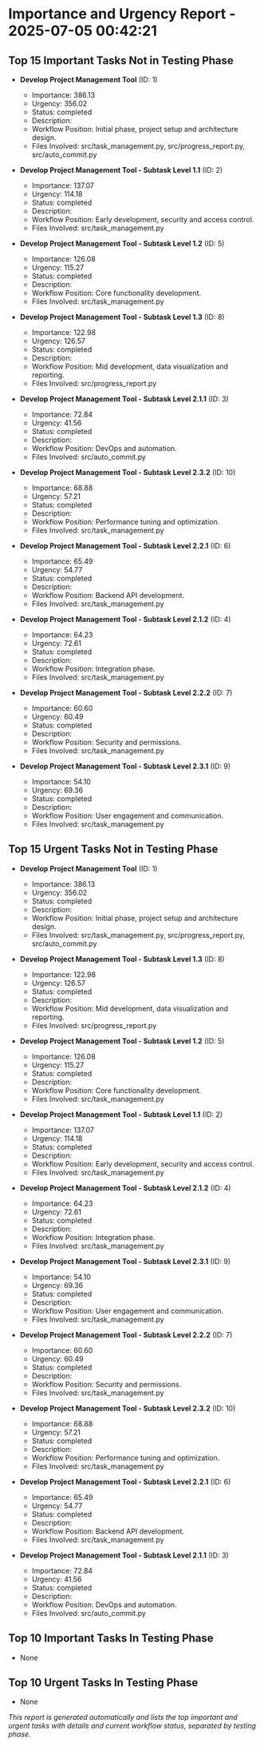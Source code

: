 # Importance and Urgency Report - 2025-07-05 00:42:21

## Top 15 Important Tasks Not in Testing Phase
- **Develop Project Management Tool** (ID: 1)
  - Importance: 386.13
  - Urgency: 356.02
  - Status: completed
  - Description: 
  - Workflow Position: Initial phase, project setup and architecture design.
  - Files Involved: src/task_management.py, src/progress_report.py, src/auto_commit.py

- **Develop Project Management Tool - Subtask Level 1.1** (ID: 2)
  - Importance: 137.07
  - Urgency: 114.18
  - Status: completed
  - Description: 
  - Workflow Position: Early development, security and access control.
  - Files Involved: src/task_management.py

- **Develop Project Management Tool - Subtask Level 1.2** (ID: 5)
  - Importance: 126.08
  - Urgency: 115.27
  - Status: completed
  - Description: 
  - Workflow Position: Core functionality development.
  - Files Involved: src/task_management.py

- **Develop Project Management Tool - Subtask Level 1.3** (ID: 8)
  - Importance: 122.98
  - Urgency: 126.57
  - Status: completed
  - Description: 
  - Workflow Position: Mid development, data visualization and reporting.
  - Files Involved: src/progress_report.py

- **Develop Project Management Tool - Subtask Level 2.1.1** (ID: 3)
  - Importance: 72.84
  - Urgency: 41.56
  - Status: completed
  - Description: 
  - Workflow Position: DevOps and automation.
  - Files Involved: src/auto_commit.py

- **Develop Project Management Tool - Subtask Level 2.3.2** (ID: 10)
  - Importance: 68.88
  - Urgency: 57.21
  - Status: completed
  - Description: 
  - Workflow Position: Performance tuning and optimization.
  - Files Involved: src/task_management.py

- **Develop Project Management Tool - Subtask Level 2.2.1** (ID: 6)
  - Importance: 65.49
  - Urgency: 54.77
  - Status: completed
  - Description: 
  - Workflow Position: Backend API development.
  - Files Involved: src/task_management.py

- **Develop Project Management Tool - Subtask Level 2.1.2** (ID: 4)
  - Importance: 64.23
  - Urgency: 72.61
  - Status: completed
  - Description: 
  - Workflow Position: Integration phase.
  - Files Involved: src/task_management.py

- **Develop Project Management Tool - Subtask Level 2.2.2** (ID: 7)
  - Importance: 60.60
  - Urgency: 60.49
  - Status: completed
  - Description: 
  - Workflow Position: Security and permissions.
  - Files Involved: src/task_management.py

- **Develop Project Management Tool - Subtask Level 2.3.1** (ID: 9)
  - Importance: 54.10
  - Urgency: 69.36
  - Status: completed
  - Description: 
  - Workflow Position: User engagement and communication.
  - Files Involved: src/task_management.py


## Top 15 Urgent Tasks Not in Testing Phase
- **Develop Project Management Tool** (ID: 1)
  - Importance: 386.13
  - Urgency: 356.02
  - Status: completed
  - Description: 
  - Workflow Position: Initial phase, project setup and architecture design.
  - Files Involved: src/task_management.py, src/progress_report.py, src/auto_commit.py

- **Develop Project Management Tool - Subtask Level 1.3** (ID: 8)
  - Importance: 122.98
  - Urgency: 126.57
  - Status: completed
  - Description: 
  - Workflow Position: Mid development, data visualization and reporting.
  - Files Involved: src/progress_report.py

- **Develop Project Management Tool - Subtask Level 1.2** (ID: 5)
  - Importance: 126.08
  - Urgency: 115.27
  - Status: completed
  - Description: 
  - Workflow Position: Core functionality development.
  - Files Involved: src/task_management.py

- **Develop Project Management Tool - Subtask Level 1.1** (ID: 2)
  - Importance: 137.07
  - Urgency: 114.18
  - Status: completed
  - Description: 
  - Workflow Position: Early development, security and access control.
  - Files Involved: src/task_management.py

- **Develop Project Management Tool - Subtask Level 2.1.2** (ID: 4)
  - Importance: 64.23
  - Urgency: 72.61
  - Status: completed
  - Description: 
  - Workflow Position: Integration phase.
  - Files Involved: src/task_management.py

- **Develop Project Management Tool - Subtask Level 2.3.1** (ID: 9)
  - Importance: 54.10
  - Urgency: 69.36
  - Status: completed
  - Description: 
  - Workflow Position: User engagement and communication.
  - Files Involved: src/task_management.py

- **Develop Project Management Tool - Subtask Level 2.2.2** (ID: 7)
  - Importance: 60.60
  - Urgency: 60.49
  - Status: completed
  - Description: 
  - Workflow Position: Security and permissions.
  - Files Involved: src/task_management.py

- **Develop Project Management Tool - Subtask Level 2.3.2** (ID: 10)
  - Importance: 68.88
  - Urgency: 57.21
  - Status: completed
  - Description: 
  - Workflow Position: Performance tuning and optimization.
  - Files Involved: src/task_management.py

- **Develop Project Management Tool - Subtask Level 2.2.1** (ID: 6)
  - Importance: 65.49
  - Urgency: 54.77
  - Status: completed
  - Description: 
  - Workflow Position: Backend API development.
  - Files Involved: src/task_management.py

- **Develop Project Management Tool - Subtask Level 2.1.1** (ID: 3)
  - Importance: 72.84
  - Urgency: 41.56
  - Status: completed
  - Description: 
  - Workflow Position: DevOps and automation.
  - Files Involved: src/auto_commit.py


## Top 10 Important Tasks In Testing Phase
- None

## Top 10 Urgent Tasks In Testing Phase
- None

*This report is generated automatically and lists the top important and urgent tasks with details and current workflow status, separated by testing phase.*

